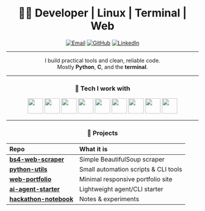<div align="center">

# 👨‍💻 Developer | Linux | Terminal | Web

[![Email](https://img.shields.io/badge/Email-D14836?style=flat&logo=gmail&logoColor=white)](mailto:your@email.com)
[![GitHub](https://img.shields.io/badge/GitHub-000000?style=flat&logo=github&logoColor=white)](https://github.com/ysf-el)
[![LinkedIn](https://img.shields.io/badge/LinkedIn-0A66C2?style=flat&logo=linkedin&logoColor=white)](https://linkedin.com)

---

I build practical tools and clean, reliable code.  
Mostly **Python**, **C**, and the **terminal**.

---

### 🧠 Tech I work with
<p align="center">
  <img src="https://cdn.jsdelivr.net/gh/devicons/devicon/icons/linux/linux-original.svg" width="40" />
  <img src="https://cdn.jsdelivr.net/gh/devicons/devicon/icons/bash/bash-original.svg" width="40" />
  <img src="https://cdn.jsdelivr.net/gh/devicons/devicon/icons/python/python-original.svg" width="40" />
  <img src="https://cdn.jsdelivr.net/gh/devicons/devicon/icons/c/c-original.svg" width="40" />
  <img src="https://cdn.jsdelivr.net/gh/devicons/devicon/icons/html5/html5-original.svg" width="40" />
  <img src="https://cdn.jsdelivr.net/gh/devicons/devicon/icons/css3/css3-original.svg" width="40" />
  <img src="https://cdn.jsdelivr.net/gh/devicons/devicon/icons/javascript/javascript-original.svg" width="40" />
  <img src="https://cdn.jsdelivr.net/gh/devicons/devicon/icons/git/git-original.svg" width="40" />
  <img src="https://cdn.jsdelivr.net/gh/devicons/devicon/icons/vscode/vscode-original.svg" width="40" />
</p>

---

### 📂 Projects

| Repo | What it is |
|:-----|:------------|
| [**bs4-web-scraper**](https://github.com/ysf-el/bs4-web-scraper) | Simple BeautifulSoup scraper |
| [**python-utils**](https://github.com/ysf-el/python-utils) | Small automation scripts & CLI tools |
| [**web-portfolio**](https://github.com/ysf-el/web-portfolio) | Minimal responsive portfolio site |
| [**ai-agent-starter**](https://github.com/ysf-el/ai-agent-starter) | Lightweight agent/CLI starter |
| [**hackathon-notebook**](https://github.com/ysf-el/hackathon-notebook) | Notes & experiments |

</div>
